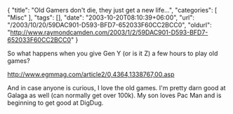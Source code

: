 {
	"title": "Old Gamers don't die, they just get a new life...",
	"categories": [
		"Misc"
	],
	"tags": [],
	"date": "2003-10-20T08:10:39+06:00",
	"url": "/2003/10/20/59DAC901-D593-BFD7-652033F60CC2BCC0",
	"oldurl": "http://www.raymondcamden.com/2003/1/2/59DAC901-D593-BFD7-652033F60CC2BCC0"
}

So what happens when you give Gen Y (or is it Z) a few hours to play old games?

<a href="http://www.egmmag.com/article2/0,4364,1338767,00.asp">http://www.egmmag.com/article2/0,4364,1338767,00.asp</a>

And in case anyone is curious, I love the old games. I'm pretty darn good at Galaga as well (can normally get over 100k). My son loves Pac Man and is beginning to get good at DigDug.